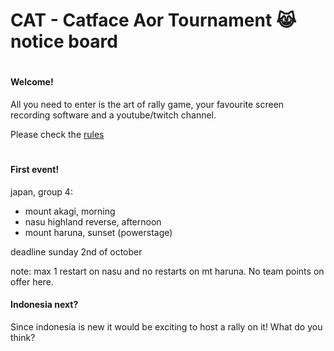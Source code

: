 # CAT - Catface Aor Tournament 😹 notice board

#

#### Welcome!

All you need to enter is the art of rally game, your favourite screen recording software and a youtube/twitch channel.

Please check the [rules](https://github.com/xlsrln/aorcs/blob/main/cat_rules.md)

#

#### First event!

japan, group 4:

- mount akagi, morning
- nasu highland reverse, afternoon
- mount haruna, sunset (powerstage)

deadline sunday 2nd of october

note: max 1 restart on nasu and no restarts on mt haruna. No team points on offer here.

#### Indonesia next?

Since indonesia is new it would be exciting to host a rally on it! What do you think?
